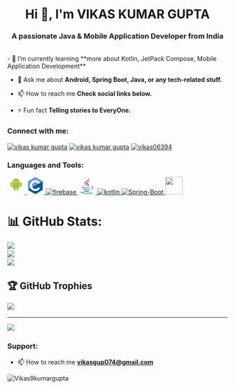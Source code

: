 <h1 align="center">Hi 👋, I'm VIKAS KUMAR GUPTA</h1>
<h3 align="center">A passionate Java & Mobile Application Developer from India</h3>
<br>
- 🌱 I’m currently learning **more about Kotlin, JetPack Compose, Mobile Application Development**

- 💬 Ask me about **Android, Spring Boot, Java, or any tech-related stuff.**

- 📫 How to reach me **Check social links below.**

- ⚡ Fun fact **Telling stories to EveryOne.**

<h3 align="left">Connect with me:</h3>
<p align="left">
<a href="https://linkedin.com/in/vikas kumar gupta" target="blank"><img align="center" src="https://raw.githubusercontent.com/rahuldkjain/github-profile-readme-generator/master/src/images/icons/Social/linked-in-alt.svg" alt="vikas kumar gupta" height="30" width="40" /></a>
<a href="https://x.com/VIKAS__045" target="blank"><img align="center" src="https://raw.githubusercontent.com/rahuldkjain/github-profile-readme-generator/master/src/images/icons/Social/twitter.svg" alt="vikas kumar gupta" height="30" width="40" /></a>
<a href="https://instagram.com/vikas06394" target="blank"><img align="center" src="https://raw.githubusercontent.com/rahuldkjain/github-profile-readme-generator/master/src/images/icons/Social/instagram.svg" alt="vikas06394" height="30" width="40" /></a>
</p>
<h3 align="left">Languages and Tools:</h3>
<p align="left"> <a href="https://developer.android.com" target="_blank" rel="noreferrer"> <img src="https://raw.githubusercontent.com/devicons/devicon/master/icons/android/android-original-wordmark.svg" alt="android" width="40" height="40"/> </a>
<a href="https://www.cprogramming.com/" target="_blank" rel="noreferrer"> <img src="https://raw.githubusercontent.com/devicons/devicon/master/icons/c/c-original.svg" alt="c" width="40" height="40"/> </a>
<a href="https://firebase.google.com/" target="_blank" rel="noreferrer"> <img src="https://www.vectorlogo.zone/logos/firebase/firebase-icon.svg" alt="firebase" width="40" height="40"/> </a>
<a href="https://www.java.com" target="_blank" rel="noreferrer"> <img src="https://raw.githubusercontent.com/devicons/devicon/master/icons/java/java-original.svg" alt="java" width="40" height="40"/> </a>
<a href="https://kotlinlang.org" target="_blank" rel="noreferrer"> <img src="https://www.vectorlogo.zone/logos/kotlinlang/kotlinlang-icon.svg" alt="kotlin" width="40" height="40"/> </a>
<a href="https://spring.io/projects/spring-boot" target="_blank" rel="noreferrer"> <img src="https://upload.wikimedia.org/wikipedia/commons/7/79/Spring_Boot.svg" alt="Spring-Boot" width="40" height="40"/> </a>
<a href="https://www.thymeleaf.org/" target="_blank" rel="noreferrer"> <img src="https://seeklogo.com/images/T/thymeleaf-logo-6E4D42A713-seeklogo.com.png" width="40" height="40"/> </a>
</p>

# 📊 GitHub Stats:
![](https://github-readme-stats.vercel.app/api?username=Vikas9kumargupta&theme=nightowl&hide_border=false&include_all_commits=true&count_private=true)<br/>
![](https://github-readme-streak-stats.herokuapp.com/?user=Vikas9kumargupta&theme=nightowl&hide_border=false)<br/>
![](https://github-readme-stats.vercel.app/api/top-langs/?username=Vikas9kumargupta&theme=nightowl&hide_border=false&include_all_commits=true&count_private=true&layout=compact)

## 🏆 GitHub Trophies
![](https://github-profile-trophy.vercel.app/?username=Vikas9kumargupta&theme=onedark&no-frame=false&no-bg=false&margin-w=4)

---
[![](https://visitcount.itsvg.in/api?id=Vikas9kumargupta&icon=0&color=9)](https://visitcount.itsvg.in)
<h3 align="left">Support:</h3>

- 📫 How to reach me **vikasgup074@gmail.com**

<p><a href="https://www.buymeacoffee.com/Vikas9kumargupta"> <img align="left" src="https://cdn.buymeacoffee.com/buttons/v2/default-yellow.png" height="50" width="210" alt="Vikas9kumargupta" /></a></p><br><br>

<!-- Proudly created with GPRM ( https://gprm.itsvg.in ) -->
